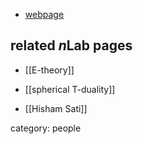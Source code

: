 
* [webpage](http://www.ms.unimelb.edu.au/~craigw/)

## related $n$Lab pages

* [[E-theory]]

* [[spherical T-duality]]

* [[Hisham Sati]]

category: people
